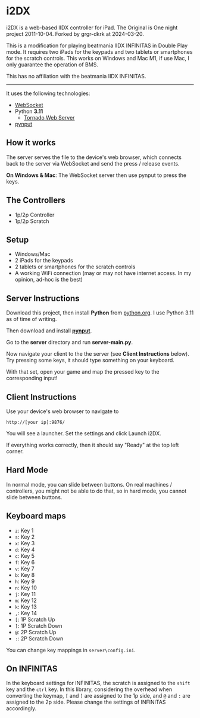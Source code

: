 i2DX
=======

i2DX is a web-based IIDX controller for iPad.
The Original is One night project 2011-10-04. Forked by grgr-dkrk at 2024-03-20.

This is a modification for playing beatmania IIDX INFINITAS in Double Play mode. It requires two iPads for the keypads and two tablets or smartphones for the scratch controls.
This works on Windows and Mac M1, if use Mac, I only guarantee the operation of BMS.

This has no affiliation with the beatmania IIDX INFINITAS.

--------------

It uses the following technologies:

* [WebSocket](http://websocket.org/)
* Python __3.11__
	* [Tornado Web Server](http://www.tornadoweb.org/)
* [pynput](https://github.com/moses-palmer/pynput) 


How it works
------------

The server serves the file to the device's web browser, which connects back to
the server via WebSocket and send the press / release events.

__On Windows & Mac__: The WebSocket server then use pynput to press the keys.

The Controllers
---------------

- 1p/2p Controller
- 1p/2p Scratch

Setup
-----

* Windows/Mac
* 2 iPads for the keypads
* 2 tablets or smartphones for the scratch controls
* A working WiFi connection (may or may not have internet access. In my opinion, ad-hoc is the best)


Server Instructions
-------------------------------------------------

Download this project, then install __Python__ from [python.org](http://python.org/download/). I use Python 3.11 as of time of writing.

Then download and install [__pynput__](https://github.com/moses-palmer/pynput).

Go to the __server__ directory and run __server-main.py__.

Now navigate your client to the the server (see __Client Instructions__ below).
Try pressing some keys, it should type something on your keyboard.

With that set, open your game and map the pressed key to the corresponding input!


Client Instructions
-------------------

Use your device's web browser to navigate to

    http://[your ip]:9876/

You will see a launcher. Set the settings and click Launch i2DX.

If everything works correctly, then it should say "Ready" at the top left corner.


Hard Mode
---------

In normal mode, you can slide between buttons.
On real machines / controllers, you might not be able to do that, so in hard
mode, you cannot slide between buttons.



Keyboard maps
-----------------------

* `z`: Key 1
* `s`: Key 2
* `x`: Key 3
* `d`: Key 4
* `c`: Key 5
* `f`: Key 6
* `v`: Key 7
* `b`: Key 8
* `h`: Key 9
* `n`: Key 10
* `j`: Key 11
* `m`: Key 12
* `k`: Key 13
* `,`: Key 14
* `[`: 1P Scratch Up
* `]`: 1P Scratch Down
* `@`: 2P Scratch Up
* `:`: 2P Scratch Down

You can change key mappings in `server\config.ini`.

On INFINITAS
-----------------------
In the keyboard settings for INFINITAS, the scratch is assigned to the `shift` key and the `ctrl` key. In this library, considering the overhead when converting the keymap, `[` and `]` are assigned to the 1p side, and `@` and `:` are assigned to the 2p side. Please change the settings of INFINITAS accordingly.